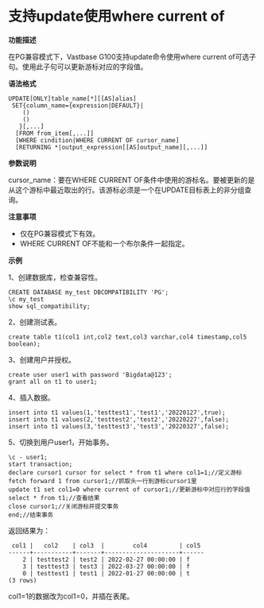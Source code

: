# 支持update使用where current of

**功能描述**

在PG兼容模式下，Vastbase G100支持update命令使用where current of可选子句。使用此子句可以更新游标对应的字段值。

**语法格式**

```
UPDATE[ONLY]table_name[*][[AS]alias]
 SET{column_name={expression|DEFAULT}|
    ()
    ()
   }[,...]
  [FROM from_item[,...]]
  [WHERE cindition|WHERE CURRENT OF cursor_name]
  [RETURNING *|output_expression[[AS]output_name][,...]]
```

**参数说明**

cursor_name：要在WHERE CURRENT OF条件中使用的游标名。要被更新的是从这个游标中最近取出的行。该游标必须是一个在UPDATE目标表上的非分组查询。

**注意事项**

- 仅在PG兼容模式下有效。
- WHERE CURRENT OF不能和一个布尔条件一起指定。

**示例**

1、创建数据库，检查兼容性。

```
CREATE DATABASE my_test DBCOMPATIBILITY 'PG';
\c my_test
show sql_compatibility;
```

2、创建测试表。

```
create table t1(col1 int,col2 text,col3 varchar,col4 timestamp,col5 boolean);
```

3、创建用户并授权。

```
create user user1 with password 'Bigdata@123';
grant all on t1 to user1;
```

4、插入数据。

```
insert into t1 values(1,'testtest1','test1','20220127',true);
insert into t1 values(2,'testtest2','test2','20220227',false);
insert into t1 values(3,'testtest3','test3','20220327',false);
```

5、切换到用户user1，开始事务。

```
\c - user1;
start transaction;
declare cursor1 cursor for select * from t1 where col1=1;//定义游标
fetch forward 1 from cursor1;//抓取头一行到游标cursor1里
update t1 set col1=0 where current of cursor1;//更新游标中对应行的字段值
select * from t1;//查看结果
close cursor1;//关闭游标并提交事务
end;//结束事务
```

返回结果为：

```
 col1 |   col2    | col3  |        col4         | col5
------+-----------+-------+---------------------+------
    2 | testtest2 | test2 | 2022-02-27 00:00:00 | f
    3 | testtest3 | test3 | 2022-03-27 00:00:00 | f
    0 | testtest1 | test1 | 2022-01-27 00:00:00 | t
(3 rows)
```

col1=1的数据改为col1=0，并插在表尾。